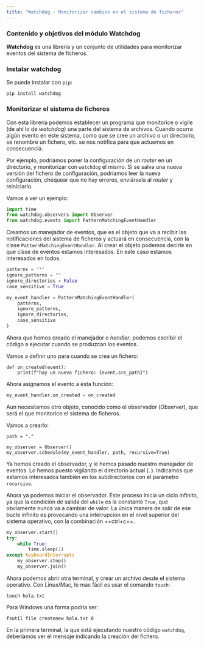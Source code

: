 ```yaml
---
title: "Watchdog - Monitorizar cambios en el sistema de ficheros"
---
```


### Contenido y objetivos del módulo Watchdog

**Watchdog** es una librería y un conjunto de utilidades para monitorizar
eventos del sistema de ficheros.

### Instalar watchdog

Se puede instalar con `pip`:

```shell
pip install watchdog
```

### Monitorizar el sistema de ficheros

Con esta librería podemos establecer un programa que monitorice o vigile
(de ahí lo de *watchdog*) una parte del sistema de archivos. Cuando
ocurra algún evento en este sistema, como que se cree un archivo o un
directorio, se renombre un fichero, etc. se nos notifica para que
actuemos en consecuencia.

Por ejemplo, podríamos poner la configuración de un _router_ en un
directorio, y monitorizar con `watchdog` el mismo. Si se salva una nueva
versión del fichero de configuración, podríamos leer la nueva configuración,
chequear que no hay errores, enviársela al _router_ y reiniciarlo.

Vamos a ver un ejemplo:

```python
import time
from watchdog.observers import Observer
from watchdog.events import PatternMatchingEventHandler
```

Creamos un manejador de eventos, que es el objeto que va a recibir las
notificaciones del sistema de ficheros y actuará en consecuencia, con
la clase `PatternMatchingEventHandler`. Al crear el objeto podemos
decirle en que clase de eventos estamos interesados. En este caso estamos
interesados en todos.

```python
patterns = "*"
ignore_patterns = ""
ignore_directories = False
case_sensitive = True

my_event_handler = PatternMatchingEventHandler(
    patterns,
    ignore_patterns,
    ignore_directories,
    case_sensitive
)
```

Ahora que hemos creado el manejador o _handler_, podemos escribir el código a
ejecutar cuando se produzcan los eventos.

Vamos a definir uno para cuando se crea un fichero:

```python3
def on_created(event):
    print(f"hay un nuevo fichero: {event.src_path}")
```

Ahora asignamos el evento a esta función:

```python
my_event_handler.on_created = on_created
```

Aun necesitamos otro objeto, conocido como el observador (_Observer_),
que será el que monitorice el sistema de ficheros.

Vamos a crearlo:

```python3
path = "."

my_observer = Observer()
my_observer.schedule(my_event_handler, path, recursive=True)
```

Ya hemos creado el observador, y le hemos pasado nuestro manejador de
eventos. Lo hemos puesto vigilando el directorio actual (`.`). Indicamos
que estamos interesados también en los subdirectorios con el parámetro
`recursive`.

Ahora ya podemos iniciar el observador. Este proceso inicia un ciclo
infinito, ya que la condición de salida del `while` es la constante
`True`, que obviamente nunca va a cambiar de valor. La única manera
de salir de ese bucle infinito es provocando una interrupción en el nivel
superior del sistema operativo, con la combinación ++ctrl+c++.

```python
my_observer.start()
try:
    while True:
        time.sleep(1)
except KeyboardInterrupt:
    my_observer.stop()
    my_observer.join()
```

Ahora podemos abrir otra terminal, y crear un archivo desde el sistema
operativo. Con Linux/Mac, lo mas fácil es usar el comando `touch`:

```shell
touch hola.txt
```

Para Windows una forma podria ser:

```shell
fsutil file createnew hola.txt 0
```

En la primera terminal, la que está ejecutando nuestro código `watchdog`,
deberíamos ver el mensaje indicando la creación del fichero.

